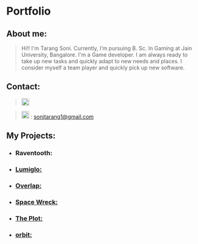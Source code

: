 # Portfolio

## About me:
>Hi!! I'm Tarang Soni. Currently, I’m pursuing B. Sc. In Gaming at Jain University, Bangalore. I'm a Game developer. I am always ready to take up new tasks and quickly adapt to new needs and places. I consider myself a team player and quickly pick up new software.

## Contact:
> [<img src="https://user-images.githubusercontent.com/83337255/156588541-c3009b1d-cc73-4d0a-8022-68931c183878.png" alt="instagram" width="20"/>](https://www.instagram.com/_zer0rez_/)

> <img src="https://user-images.githubusercontent.com/83337255/156589694-8102daf4-f9fe-4ab0-b02a-86617799a44b.png" alt="gmail" width="20"/> :  sonitarang1@gmail.com
  
## My Projects:

* ### Raventooth:
* ### [Lumiglo:](https://github.com/tarang-soni/tarang-soni/blob/main/Portfolio/Projects/Lumiglo.md) 
* ### [Overlap:](https://github.com/tarang-soni/tarang-soni/blob/main/Portfolio/Projects/Overlap.md) 
* ### [Space Wreck:](https://github.com/tarang-soni/tarang-soni/blob/main/Portfolio/Projects/Space_Wreck.md)
* ### [The Plot:](https://github.com/tarang-soni/tarang-soni/blob/main/Portfolio/Projects/The_Plot.md)
* ### [orbit:](https://github.com/tarang-soni/tarang-soni/blob/main/Portfolio/Projects/orbit.md)

